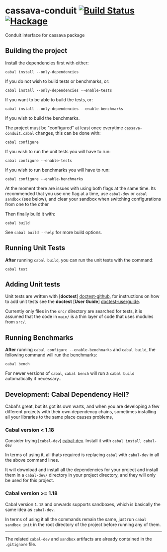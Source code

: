 # cassava-conduit [![Build Status](https://img.shields.io/travis/domdere/cassava-conduit.svg?style=flat)](https://travis-ci.org/domdere/cassava-conduit) [![Hackage](https://img.shields.io/hackage/v/cassava-conduit.svg?style=flat)](https://hackage.haskell.org/package/cassava-conduit)

Conduit interface for cassava package

## Building the project

Install the dependencies first with either:

    cabal install --only-dependencies

If you do not wish to build tests or benchmarks, or:

    cabal install --only-dependencies --enable-tests

If you want to be able to build the tests, or:

    cabal install --only-dependencies --enable-benchmarks

If you wish to build the benchmarks.

The project must be "configured" at least once everytime `cassava-conduit.cabal` changes, this can be done with:

    cabal configure

If you wish to run the unit tests you will have to run:

    cabal configure --enable-tests

If you wish to run benchmarks you will have to run:

    cabal configure --enable-benchmarks

At the moment there are issues with using both flags at the same time.  Its recommended that you use one flag at a time, use `cabal-dev` or `cabal sandbox` 
(see below), and clear your sandbox when switching configurations from one to the other

Then finally build it with:

    cabal build

See `cabal build --help` for more build options.

## Running Unit Tests

**After** running `cabal build`, you can run the unit tests with the command:

    cabal test

## Adding Unit tests

Unit tests are written with [**doctest**] [doctest-github], for instructions on how to add unit tests
see the **doctest** [**User Guide**] [doctest-userguide].

Currently only files in the `src/` directory are searched for tests, it is assumed that the code in `main/`
is a thin layer of code that uses modules from `src/`.

## Running Benchmarks

**After** running `cabal configure --enable-benchmarks` and `cabal build`, the following command will run the benchmarks:

    cabal bench

For newer versions of `cabal`, `cabal bench` will run a `cabal build` automatically if necessary..

## Development: Cabal Dependency Hell?

Cabal's great, but its got its own warts, and when you are developing a few different projects with their own dependency chains, sometimes installing all your libraries to the same place causes problems,

### Cabal version < 1.18

Consider trying [`cabal-dev`] [cabal-dev].  Install it with `cabal install cabal-dev`

In terms of using it, all thats required is replacing `cabal` with `cabal-dev` in all the above command lines.

It will download and install all the dependencies for your project and install them in a `cabal-dev/` directory in your project directory, and they will only be used for this project.

### Cabal version >= 1.18

Cabal version `1.18` and onwards supports sandboxes, which is basically the same idea as `cabal-dev`.

In terms of using it all the commands remain the same, just run `cabal sandbox init` in the root directory of the project before running any of them.

------

The related `cabal-dev` and `sandbox` artifacts are already contained in the `.gitignore` file.

[cabal-dev]: https://github.com/creswick/cabal-dev "creswick/cabal-dev on GitHub.com"
[doctest-github]: https://github.com/sol/doctest-haskell "sol/doctest-haskell on GitHub.com"
[doctest-userguide]: https://github.com/sol/doctest-haskell/blob/master/README.markdown#usage "doctest Usage Guide"
